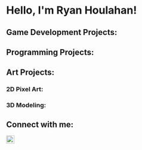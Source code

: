 <h1>Hello, I'm Ryan Houlahan!</h1>

<h2>Game Development Projects:</h2>

<h2>Programming Projects:</h2>

<h2>Art Projects:</h2>
<h3>2D Pixel Art:</h3>
<h3>3D Modeling:</h3>

<h2>Connect with me:</h2>

[<img align="left" alt="Ryan Houlahan | LinkedIn" width="22px" src="https://cdn.jsdelivr.net/npm/simple-icons@v3/icons/linkedin.svg" />][linkedin]

[linkedin]: https://www.linkedin.com/in/ryan-houlahan/

<!--
**ryantheking603/ryantheking603** is a ✨ _special_ ✨ repository because its `README.md` (this file) appears on your GitHub profile.

Here are some ideas to get you started:

- 🔭 I’m currently working on ...
- 🌱 I’m currently learning ...
- 👯 I’m looking to collaborate on ...
- 🤔 I’m looking for help with ...
- 💬 Ask me about ...
- 📫 How to reach me: ...
- 😄 Pronouns: ...
- ⚡ Fun fact: ...
-->
